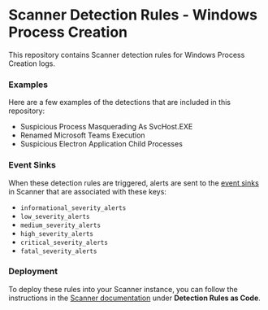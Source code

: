 # Scanner Detection Rules - Windows Process Creation

This repository contains Scanner detection rules for Windows Process Creation logs.

### Examples

Here are a few examples of the detections that are included in this repository:
- Suspicious Process Masquerading As SvcHost.EXE
- Renamed Microsoft Teams Execution
- Suspicious Electron Application Child Processes

### Event Sinks

When these detection rules are triggered, alerts are sent to the [event sinks](https://docs.scanner.dev/scanner/using-scanner/detection-rules/event-sinks)
in Scanner that are associated with these keys:
- `informational_severity_alerts`
- `low_severity_alerts`
- `medium_severity_alerts`
- `high_severity_alerts`
- `critical_severity_alerts`
- `fatal_severity_alerts`

### Deployment

To deploy these rules into your Scanner instance, you can follow the
instructions in the [Scanner documentation](https://docs.scanner.dev) under
**Detection Rules as Code**.
